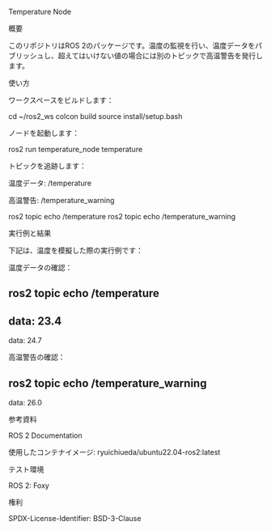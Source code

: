 Temperature Node

概要

このリポジトリはROS 2のパッケージです。温度の監視を行い、温度データをパブリッシュし、超えてはいけない値の場合には別のトピックで高温警告を発行します。

使い方

ワークスペースをビルドします：

cd ~/ros2_ws
colcon build
source install/setup.bash

ノードを起動します：

ros2 run temperature_node temperature

トピックを追跡します：

温度データ: /temperature

高温警告: /temperature_warning

ros2 topic echo /temperature
ros2 topic echo /temperature_warning

実行例と結果

下記は、温度を模擬した際の実行例です：

温度データの確認：

ros2 topic echo /temperature
---
data: 23.4
---
data: 24.7

高温警告の確認：

ros2 topic echo /temperature_warning
---
data: 26.0

参考資料

ROS 2 Documentation

使用したコンテナイメージ: ryuichiueda/ubuntu22.04-ros2:latest

テスト環境

ROS 2: Foxy

権利

SPDX-License-Identifier: BSD-3-Clause


